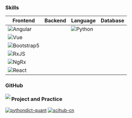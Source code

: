 ### Skills

|Frontend |Backend|Language |Database|
|-----|--------|-----|--------|
|![Angular](https://img.shields.io/badge/-Angular-192133?style=flat-square&logo=figma&logoColor=white)||![Python](https://img.shields.io/badge/-Python-192133?style=flat-square&logo=python&logoColor=white)||![MySQL](https://img.shields.io/badge/-MySQL-192133?style=flat-square&logo=mysql&logoColor=white)|
|![Vue](https://img.shields.io/badge/-Vue-192133?style=flat-square&logo=figma&logoColor=white)||||![MongoDB](https://img.shields.io/badge/-MongoDB-192133?style=flat-square&logo=mysql&logoColor=white)|
|![Bootstrap5](https://img.shields.io/badge/-Bootstrap5-192133?style=flat-square&logo=figma&logoColor=white)|||||
|![RxJS](https://img.shields.io/badge/-RxJS-192133?style=flat-square&logo=figma&logoColor=white)|||||
|![NgRx](https://img.shields.io/badge/-NgRx-192133?style=flat-square&logo=figma&logoColor=white)|||||
|![React](https://img.shields.io/badge/-React-192133?style=flat-square&logo=figma&logoColor=white)|||||



### GitHub

<img align="left" src="https://github-readme-stats.vercel.app/api?username=Mordern123&include_all_commits=true&count_private-true&custom_title=Mordern123'%20GitHub%20Stats&line_height=30&show_icons=true&hide_border=true&bg_color=192133&title_color=efb752&icon_color=efb752&text_color=70bed9">

### Project and Practice
[![pythondict-quant](https://img.shields.io/badge/pythondict-quant-192133?style=flat-square)](https://github.com/Ckend/pythondict-quant)
[![scihub-cn](https://img.shields.io/badge/scihub-cn-192133?style=flat-square)](https://github.com/Ckend/scihub-cn)
